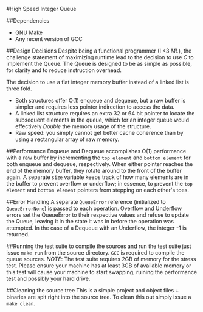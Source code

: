 #High Speed Integer Queue

##Dependencies
* GNU Make
* Any recent version of GCC

##Design Decisions
Despite being a functional programmer (I <3 _ML_), the challenge statement of maximizing
runtime lead to the decision to use _C_ to implement the Queue. The Queue is designed to be
as simple as possible, for clarity and to reduce instruction overhead.

The decision to use a flat integer memory buffer instead of a linked list is three fold.
*   Both structures offer O(1) enqueue and dequeue, but a raw
    buffer is simpler and requires less pointer indirection to access the data.
*   A linked list structure requires an extra 32 or 64 bit pointer to
    locate the subsequent elements in the queue, which for an integer queue would effectively
    _Double_ the memory usage of the structure.
*   Raw speed: you simply cannot get better cache coherence than by using a
    rectangular array of raw memory.

##Performance
Enqueue and Dequeue accomplishes O(1) performance with a raw buffer by incrementing the
`top element` and `bottom element` for both enqueue and dequeue, respectively. When either
pointer reaches the end of the memory buffer, they rotate around to the front of the buffer
again. A separate `size` variable keeps track of how many elements are in the buffer
to prevent overflow or underflow; in essence, to prevent the `top element` and
`bottom element` pointers from stepping on each other's toes.

##Error Handling
A separate `QueueError` reference (initialized to `QueueErrorNone`) is passed to each operation.
Overflow and Underflow errors set the QueueError to their respective values and refuse to update
the Queue, leaving it in the state it was in before the operation was attempted.
In the case of a Dequeue with an Underflow, the integer -1 is returned.

##Running the test suite
to compile the sources and run the test suite just issue `make run` from the source
directory. `GCC` is required to compile the queue sources.
*NOTE*: The test suite requires 2GB of memory for the stress test. Please
ensure your machine has at least 3GB of available memory or this test will
cause your machine to start swapping, ruining the performance test and possibly
your hard drive.

##Cleaning the source tree
This is a simple project and object files + binaries are spit right into the source
tree. To clean this out simply issue a `make clean`.